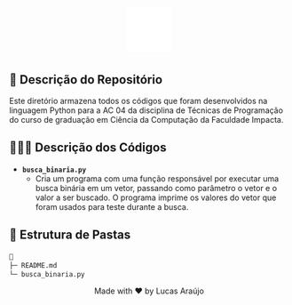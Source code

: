 <h1 align="center">
    <img alt="Impacta Logo" height="80" title="Azure Logo" src="../../../../.github/impacta-logo.png">
</h1>

## 📝 Descrição do Repositório

Este diretório armazena todos os códigos que foram desenvolvidos na linguagem Python para a AC 04 da disciplina de Técnicas de Programação do curso de graduação em Ciência da Computação da Faculdade Impacta.

## 👨🏻‍💻 Descrição dos Códigos

- **`busca_binaria.py`**
  - Cria um programa com uma função responsável por executar uma busca binária em um vetor, passando como parâmetro o vetor e o valor a ser buscado. O programa imprime os valores do vetor que foram usados para teste durante a busca.

## 📁 Estrutura de Pastas

```
📁
├─ README.md
└─ busca_binaria.py
```

<div align="center">
  <p>Made with ❤ by Lucas Araújo</p>
</div>